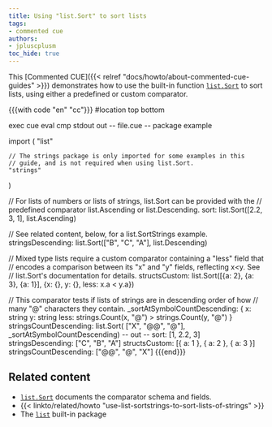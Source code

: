 ```yaml
---
title: Using "list.Sort" to sort lists
tags:
- commented cue
authors:
- jpluscplusm
toc_hide: true
---
```


This [Commented CUE]({{< relref "docs/howto/about-commented-cue-guides" >}})
demonstrates how to use the built-in function
[`list.Sort`](https://pkg.go.dev/cuelang.org/go/pkg/list#Sort)
to sort lists, using either a predefined or custom comparator.

<!--more-->

{{{with code "en" "cc"}}}
#location top bottom

exec cue eval
cmp stdout out
-- file.cue --
package example

import (
	"list"

	// The strings package is only imported for some examples in this
	// guide, and is not required when using list.Sort.
	"strings"
)

// For lists of numbers or lists of strings, list.Sort can be provided with the
// predefined comparator list.Ascending or list.Descending.
sort: list.Sort([2.2, 3, 1], list.Ascending)

// See related content, below, for a list.SortStrings example.
stringsDescending: list.Sort(["B", "C", "A"], list.Descending)

// Mixed type lists require a custom comparator containing a "less" field that
// encodes a comparison between its "x" and "y" fields, reflecting x<y. See
// list.Sort's documentation for details.
structsCustom: list.Sort([{a: 2}, {a: 3}, {a: 1}], {x: {}, y: {}, less: x.a < y.a})

// This comparator tests if lists of strings are in descending order of how
// many "@" characters they contain.
_sortAtSymbolCountDescending: {
	x:    string
	y:    string
	less: strings.Count(x, "@") > strings.Count(y, "@")
}
stringsCountDescending: list.Sort( ["X", "@@", "@"], _sortAtSymbolCountDescending)
-- out --
sort: [1, 2.2, 3]
stringsDescending: ["C", "B", "A"]
structsCustom: [{
    a: 1
}, {
    a: 2
}, {
    a: 3
}]
stringsCountDescending: ["@@", "@", "X"]
{{{end}}}

## Related content

- [`list.Sort`](https://pkg.go.dev/cuelang.org/go/pkg/list#Sort) documents the
  comparator schema and fields.
- {{< linkto/related/howto "use-list-sortstrings-to-sort-lists-of-strings" >}}
- The [`list`](https://pkg.go.dev/cuelang.org/go/pkg/list) built-in package
